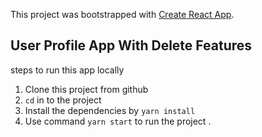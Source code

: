 This project was bootstrapped with [Create React App](https://github.com/facebook/create-react-app).

## User Profile App With Delete Features

steps to run this app locally

1. Clone this project from github 
2. `cd` in to the project 
3. Install the dependencies by `yarn install` 
4. Use command `yarn start` to run the project .
